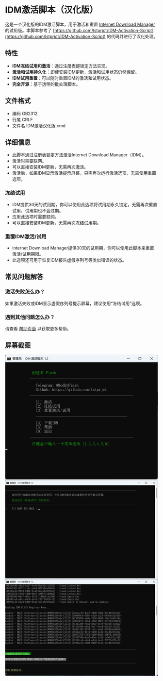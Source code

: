 # IDM激活脚本（汉化版）

这是一个汉化版的IDM激活脚本，用于激活和重置 [Internet Download Manager](https://www.internetdownloadmanager.com/) 的试用版。本脚本参考了 [https://github.com/lstprjct/IDM-Activation-Script](https://github.com/lstprjct/IDM-Activation-Script) 的代码并进行了汉化处理。

## 特性
- **IDM冻结试用和激活**：通过注册表键锁定方法实现。
- **激活和试用持久化**：即使安装IDM更新，激活和试用状态仍然保留。
- **IDM试用重置**：可以随时重置IDM的激活和试用状态。
- **完全开源**：基于透明的批处理脚本。

## 文件格式
- 编码      GB2312
- 行尾      CRLF
- 文件名    IDM激活汉化版.cmd

## 详细信息
- 此脚本通过注册表锁定方法激活Internet Download Manager（IDM）。
- 激活时需要联网。
- 可以直接安装IDM更新，无需再次激活。
- 激活后，如果IDM显示激活提示屏幕，只需再次运行激活选项，无需使用重置选项。

### 冻结试用
- IDM提供30天的试用期，你可以使用此选项将试用期永久锁定，无需再次重置试用，试用期也不会过期。
- 应用此选项时需要联网。
- 可以直接安装IDM更新，无需再次冻结试用期。

### 重置IDM激活/试用
- Internet Download Manager提供30天的试用期，你可以使用此脚本来重置激活/试用期限。
- 此选项还可用于恢复IDM报告虚假序列号等类似错误的状态。

## 常见问题解答
### 激活失败怎么办？
如果激活失败或IDM显示虚假序列号提示屏幕，建议使用“冻结试用”选项。

### 遇到其他问题怎么办？
请查看 [帮助页面](https://github.com/lstprjct/IDM-Activation-Script/wiki/IAS-Help#troubleshoot) 以获取更多帮助。

## 屏幕截图
![IDM 激活脚本](https://raw.githubusercontent.com/jarocheng0123/IDM-CN/refs/heads/main/png/1.png)
![激活选项](https://raw.githubusercontent.com/jarocheng0123/IDM-CN/refs/heads/main/png/2.png)
![激活完成](https://raw.githubusercontent.com/jarocheng0123/IDM-CN/refs/heads/main/png/3.png)